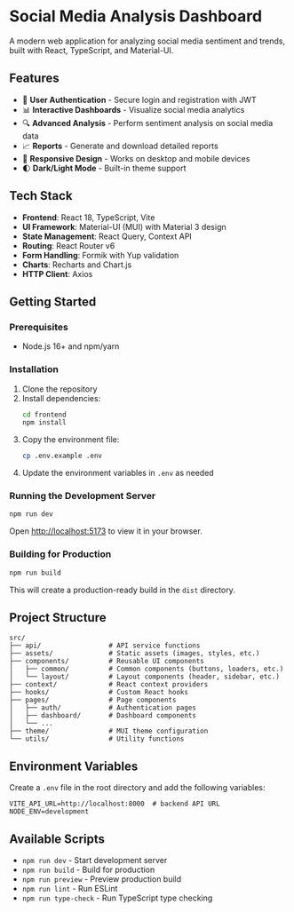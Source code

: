# Social Media Analysis Dashboard

A modern web application for analyzing social media sentiment and trends, built with React, TypeScript, and Material-UI.

## Features

- 🔐 **User Authentication** - Secure login and registration with JWT
- 📊 **Interactive Dashboards** - Visualize social media analytics
- 🔍 **Advanced Analysis** - Perform sentiment analysis on social media data
- 📈 **Reports** - Generate and download detailed reports
- 🎨 **Responsive Design** - Works on desktop and mobile devices
- 🌓 **Dark/Light Mode** - Built-in theme support

## Tech Stack

- **Frontend**: React 18, TypeScript, Vite
- **UI Framework**: Material-UI (MUI) with Material 3 design
- **State Management**: React Query, Context API
- **Routing**: React Router v6
- **Form Handling**: Formik with Yup validation
- **Charts**: Recharts and Chart.js
- **HTTP Client**: Axios

## Getting Started

### Prerequisites

- Node.js 16+ and npm/yarn

### Installation

1. Clone the repository
2. Install dependencies:
   ```bash
   cd frontend
   npm install
   ```
3. Copy the environment file:
   ```bash
   cp .env.example .env
   ```
4. Update the environment variables in `.env` as needed

### Running the Development Server

```bash
npm run dev
```

Open [http://localhost:5173](http://localhost:5173) to view it in your browser.

### Building for Production

```bash
npm run build
```

This will create a production-ready build in the `dist` directory.

## Project Structure

```
src/
├── api/                 # API service functions
├── assets/              # Static assets (images, styles, etc.)
├── components/          # Reusable UI components
│   ├── common/          # Common components (buttons, loaders, etc.)
│   └── layout/          # Layout components (header, sidebar, etc.)
├── context/             # React context providers
├── hooks/               # Custom React hooks
├── pages/               # Page components
│   ├── auth/            # Authentication pages
│   ├── dashboard/       # Dashboard components
│   └── ...
├── theme/               # MUI theme configuration
└── utils/               # Utility functions
```

## Environment Variables

Create a `.env` file in the root directory and add the following variables:

```env
VITE_API_URL=http://localhost:8000  # backend API URL
NODE_ENV=development
```

## Available Scripts

- `npm run dev` - Start development server
- `npm run build` - Build for production
- `npm run preview` - Preview production build
- `npm run lint` - Run ESLint
- `npm run type-check` - Run TypeScript type checking


